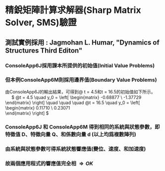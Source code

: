 <!--  與ConsoleApp6J相同    -->  
# 精銳矩陣計算求解器(Sharp Matrix Solver, SMS)驗證  

## 測試實例採用 : Jagmohan L. Humar, "Dynamics of Structures Third Editon"  

### ConsoleApp6J採用課本所提供的初始值(Initial Value Problems)  

### 但本例ConsoleApp6M則採用邊界值(Boundary Value Problems)  

由ConsoleApp6J的輸出結果，可得到@ t = 4.5和t = 16.5的初始值如下所示。  
$\quad$
$
@t = 4.5 \quad y_0 =
    \left[
    \begin{matrix}
    -0.68877 \\
    -1.37729  
    \end{matrix}
    \right]
\quad \quad \quad
@t = 16.5 \quad y_0 =
    \left[
    \begin{matrix}
    0.11710 \\
    0.23071  
    \end{matrix}
    \right]
$

### ConsoleApp6J 和 ConsoleApp6M 得到相同的系統與狀態參數，即特徵值 D、特徵向量 Q、和係數向量 d (以上均爲複數陣列)

### 由系統與狀態參數可得系統狀態響應值(變位、速度、和加速度)  

### 故兩個應用程式的響應值完全相 $\Longrightarrow OK$  

